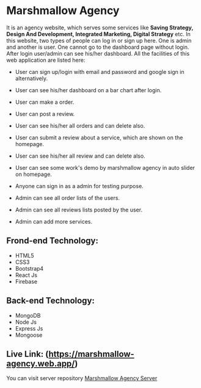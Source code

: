 # Marshmallow Agency

It is an agency website, which serves some services like **Saving Strategy, Design And Development, Integrated Marketing, Digital Strategy** etc.
In this website, two types of people can log in or sign up here. One is admin and another is user. One cannot go to the dashboard page without login. After login user/admin can see his/her dashboard.
All the facilities of this web application are listed here:

- User can sign up/login with email and password and google sign in alternatively.
- User can see his/her dashboard on a bar chart after login.
- User can make a order.
- User can post a review.
- User can see his/her all orders and can delete also.
- User can submit a review about a service, which are shown on the homepage.
- User can see his/her all review and can delete also.
- User can see some work's demo by marshmallow agency in auto slider on homepage.

- Anyone can sign in as a admin for testing purpose.
- Admin can see all order lists of the users.
- Admin can see all reviews lists posted by the user.
- Admin can add more services.

## Frond-end Technology: 
- HTML5
- CSS3
- Bootstrap4
- React Js
- Firebase

## Back-end Technology:
- MongoDB
- Node Js
- Express Js
- Mongoose

## Live Link: (https://marshmallow-agency.web.app/)

You can visit server repository [Marshmallow Agency Server](https://github.com/Protik111/marshmallow-agency-server)
